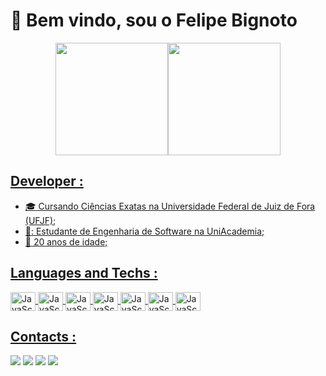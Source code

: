# 👋 Bem vindo, sou o Felipe Bignoto  

<div align="center">
  <a href="https://github.com/felipebignoto">
  <img height="180em" src="https://github-readme-stats.vercel.app/api?username=felipebignoto&show_icons=true&theme=dracula&include_all_commits=true&count_private=true"/><img height="180em" src="https://github-readme-stats.vercel.app/api/top-langs/?username=felipebignoto&layout=compact&langs_count=7&theme=dracula"/>
</div>

## Developer :
  
- :mortar_board: Cursando Ciências Exatas na Universidade Federal de Juiz de Fora (UFJF);
- 📖: Estudante de Engenharia de Software na UniAcademia;
- :cake: 20 anos de idade;

 

## Languages and Techs :

<div style="display: inline_block">
  
 <img align="center" alt="JavaScript" height="30" width="40" src="https://skillicons.dev/icons?i=html">
 <img align="center" alt="JavaScript" height="30" width="40" src="https://skillicons.dev/icons?i=css">
 <img align="center" alt="JavaScript" height="30" width="40" src="https://skillicons.dev/icons?i=js">
 <img align="center" alt="JavaScript" height="30" width="40" src="https://skillicons.dev/icons?i=react">
 <img align="center" alt="JavaScript" height="30" width="40" src="https://skillicons.dev/icons?i=next">
 <img align="center" alt="JavaScript" height="30" width="40" src="https://skillicons.dev/icons?i=ts">
 <img align="center" alt="JavaScript" height="30" width="40" src="https://skillicons.dev/icons?i=tailwind">
  
</div>

## Contacts :	
 
<div> 
  <a href="https://felipebignoto.netlify.app/" target="blank"><img src="https://img.shields.io/badge/website-000000?style=for-the-badge&logo=About.me&logoColor=white" target="_blank"></a>
  <a href = "mailto:felipebignoto@gmail.com"><img src="https://img.shields.io/badge/-Gmail-%23333?style=for-the-badge&logo=gmail&logoColor=white" target="_blank"></a>
  <a href="https://www.linkedin.com/in/felipe-bignoto-palacio" target="_blank"><img src="https://img.shields.io/badge/-LinkedIn-%230077B5?style=for-the-badge&logo=linkedin&logoColor=white" target="_blank"></a> 
  <a href = "https://wa.me/5532991689844"><img src="https://img.shields.io/badge/WhatsApp-25D366?style=for-the-badge&logo=whatsapp&logoColor=white" target="_blank"></a>
</div> 
